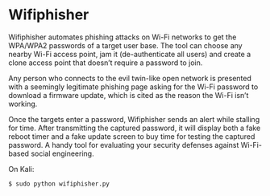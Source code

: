 # Wifiphisher

Wifiphisher automates phishing attacks on Wi-Fi networks to get the WPA/WPA2 passwords of a target user base. The tool can choose any nearby Wi-Fi access point, jam it (de-authenticate all users) and create a clone access point that doesn’t require a password to join.

Any person who connects to the evil twin-like open network is presented with a seemingly legitimate phishing page asking for the Wi-Fi password to download a firmware update, which is cited as the reason the Wi-Fi isn’t working.

Once the targets enter a password, Wifiphisher sends an alert while stalling for time. After transmitting the captured password, it will display both a fake reboot timer and a fake update screen to buy time for testing the captured password. A handy tool for evaluating your security defenses against Wi-Fi-based social engineering.

On Kali:

    $ sudo python wifiphisher.py